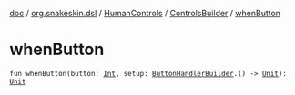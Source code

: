 [doc](../../../index.md) / [org.snakeskin.dsl](../../index.md) / [HumanControls](../index.md) / [ControlsBuilder](index.md) / [whenButton](./when-button.md)

# whenButton

`fun whenButton(button: `[`Int`](https://kotlinlang.org/api/latest/jvm/stdlib/kotlin/-int/index.html)`, setup: `[`ButtonHandlerBuilder`](../-button-handler-builder/index.md)`.() -> `[`Unit`](https://kotlinlang.org/api/latest/jvm/stdlib/kotlin/-unit/index.html)`): `[`Unit`](https://kotlinlang.org/api/latest/jvm/stdlib/kotlin/-unit/index.html)